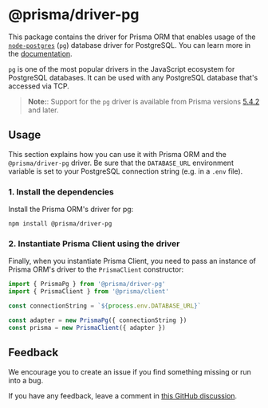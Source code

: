 # @prisma/driver-pg

This package contains the driver for Prisma ORM that enables usage of the [`node-postgres`](https://node-postgres.com/) (`pg`) database driver for PostgreSQL. You can learn more in the [documentation](https://pris.ly/d/driver-pg).

`pg` is one of the most popular drivers in the JavaScript ecosystem for PostgreSQL databases. It can be used with any PostgreSQL database that's accessed via TCP.

> **Note:**: Support for the `pg` driver is available from Prisma versions [5.4.2](https://github.com/prisma/prisma/releases/tag/5.4.2) and later.

## Usage

This section explains how you can use it with Prisma ORM and the `@prisma/driver-pg` driver. Be sure that the `DATABASE_URL` environment variable is set to your PostgreSQL connection string (e.g. in a `.env` file).

### 1. Install the dependencies

Install the Prisma ORM's driver for pg:

```
npm install @prisma/driver-pg
```

### 2. Instantiate Prisma Client using the driver

Finally, when you instantiate Prisma Client, you need to pass an instance of Prisma ORM's driver to the `PrismaClient` constructor:

```ts
import { PrismaPg } from '@prisma/driver-pg'
import { PrismaClient } from '@prisma/client'

const connectionString = `${process.env.DATABASE_URL}`

const adapter = new PrismaPg({ connectionString })
const prisma = new PrismaClient({ adapter })
```

## Feedback

We encourage you to create an issue if you find something missing or run into a bug.

If you have any feedback, leave a comment in [this GitHub discussion](https://github.com/prisma/prisma/discussions/22899).
